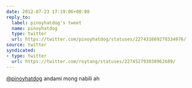 ```yaml
---
date: 2012-07-23 17:19:06+00:00
reply_to:
  label: pinoyhatdog's tweet
  name: pinoyhatdog
  type: twitter
  url: https://twitter.com/pinoyhatdog/statuses/227431669278334976/
source: twitter
syndicated:
- type: twitter
  url: https://twitter.com/roytang/statuses/227452793038962689/
---
```


[@pinoyhatdog](https://twitter.com/pinoyhatdog/) andami mong nabili ah